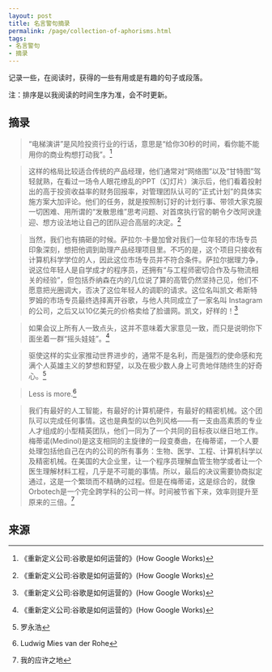 ```yaml
---
layout: post
title: 名言警句摘录
permalink: /page/collection-of-aphorisms.html
tags:
- 名言警句
- 摘录
---
```


记录一些，在阅读时，获得的一些有用或是有趣的句子或段落。

注：排序是以我阅读的时间生序为准，会不时更新。

## 摘录

> “电梯演讲”是风险投资行业的行话，意思是“给你30秒的时间，看你能不能用你的商业构想打动我”。[^1]

> 这样的格局比较适合传统的产品经理，他们通常对“网络图”以及“甘特图”驾轻就熟，在看过一场令人眼花缭乱的PPT（幻灯片）演示后，他们看着投射出的高于投资收益率的财务回报率，对管理团队认可的“正式计划”的具体实施方案大加评论。他们的任务，就是按照制订好的计划行事、带领大家克服一切困难、用所谓的“发散思维”思考问题、对首席执行官的朝令夕改阿谀逢迎、想方设法地让自己的团队迎合高层的决定。[^2]

> 当然，我们也有搞砸的时候。萨拉尔·卡曼加曾对我们一位年轻的市场专员印象深刻，想把他调到助理产品经理项目里。不巧的是，这个项目只接收有计算机科学学位的人，因此这位市场专员并不符合条件。萨拉尔据理力争，说这位年轻人是自学成才的程序员，还拥有“与工程师密切合作及与物流相关的经验”，但包括乔纳森在内的几位说了算的高管仍然坚持己见，他们不愿意把光圈调大，否决了这位年轻人的调职的请求。这位名叫凯文·希斯特罗姆的市场专员最终选择离开谷歌，与他人共同成立了一家名叫 Instagram 的公司，之后又以10亿美元的价格卖给了脸谱网。凯文，好样的！[^3]

> 如果会议上所有人一致点头，这并不意味着大家意见一致，而只是说明你下面坐着一群“摇头娃娃”。[^4]

> 驱使这样的实业家推动世界进步的，通常不是名利，而是强烈的使命感和充满个人英雄主义的梦想和野望，以及在极少数人身上可贵地伴随终生的好奇心。[^5]

> Less is more.[^6]

> 我们有最好的人工智能，有最好的计算机硬件，有最好的精密机械。这个团队可以完成任何事情。这也是典型的以色列风格——有一支由高素质的专业人才组成的小型精英团队，他们一同为了一个共同的目标夜以继日地工作。梅蒂诺(Medinol)是这支相同的主旋律的一段变奏曲，在梅蒂诺，一个人要处理包括他自己在内的公司的所有事务：生物、医学、工程、计算机科学以及精密机械。在美国的大企业里，让一个程序员理解血管生物学或者让一个医生理解材料工程，几乎是不可能的事情。所以，最后的决议需要协商拟定通过，这是一个繁琐而不精确的过程。但是在梅蒂诺，这是综合的，就像Orbotech是一个完全跨学科的公司一样。时间被节省下来，效率则提升至原来的三倍。[^7]

## 来源

[^1]: 《重新定义公司:谷歌是如何运营的》(How Google Works)
[^2]: 《重新定义公司:谷歌是如何运营的》(How Google Works)
[^3]: 《重新定义公司:谷歌是如何运营的》(How Google Works)
[^4]: 《重新定义公司:谷歌是如何运营的》(How Google Works)
[^5]: 罗永浩
[^6]: Ludwig Mies van der Rohe
[^7]: 我的应许之地